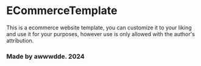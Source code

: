 # ECommerceTemplate
This is a ecommerce website template, you can customize it to your liking and use it for your purposes, however use is only allowed with the author's attribution.
### Made by awwwdde. 2024